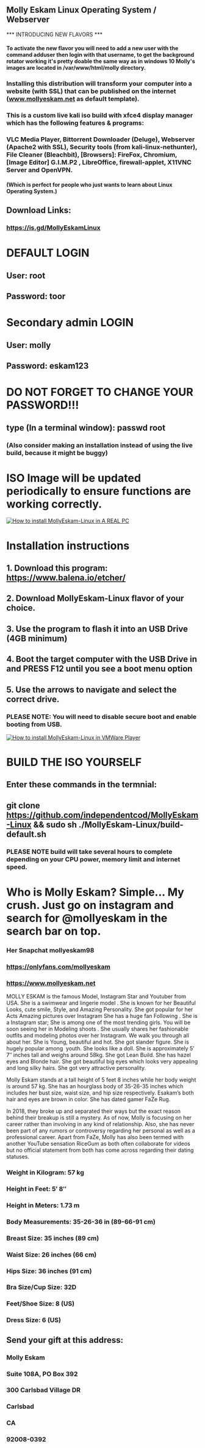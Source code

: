 ## Molly Eskam Linux Operating System / Webserver
*** INTRODUCING NEW FLAVORS ***
#### To activate the new flavor you will need to add a new user with the command adduser then login with that username, to get the background rotator working it's pretty doable the same way as in windows 10 Molly's images are located in /var/www/html/molly directory.

### Installing this distribution will transform your computer into a website (with SSL) that can be published on the internet (www.mollyeskam.net as default template). 

### This is a custom live kali iso build with xfce4 display manager which has the following features & programs:
### VLC Media Player, Bittorrent Downloader (Deluge), Webserver (Apache2 with SSL), Security tools (from kali-linux-nethunter), File Cleaner (Bleachbit), [Browsers]: FireFox, Chromium, [Image Editor] G.I.M.P2 , LibreOffice, firewall-applet, X11VNC Server and OpenVPN.
#### (Which is perfect for people who just wants to learn about Linux Operating System.)

## Download Links:
### https://is.gd/MollyEskamLinux

# DEFAULT LOGIN
## User: root
## Password: toor

# Secondary admin LOGIN
## User: molly
## Password: eskam123

# DO NOT FORGET TO CHANGE YOUR PASSWORD!!!
## type (In a terminal window): passwd root
### (Also consider making an installation instead of using the live build, because it might be buggy)

# ISO Image will be updated periodically to ensure functions are working correctly.

[![How to install MollyEskam-Linux in A REAL PC](https://img.youtube.com/vi/rr-4EITXS-c/0.jpg)](https://www.youtube.com/watch?v=rr-4EITXS-c)

# Installation instructions
## 1. Download this program: https://www.balena.io/etcher/
## 2. Download MollyEskam-Linux flavor of your choice.
## 3. Use the program to flash it into an USB Drive (4GB minimum)
## 4. Boot the target computer with the USB Drive in and PRESS F12 until you see a boot menu option
## 5. Use the arrows to navigate and select the correct drive.
### PLEASE NOTE: You will need to disable secure boot and enable booting from USB. 

[![How to install MollyEskam-Linux in VMWare Player](https://img.youtube.com/vi/3ZokZJZp8Jg/0.jpg)](https://www.youtube.com/watch?v=3ZokZJZp8Jg)

# BUILD THE ISO YOURSELF
## Enter these commands in the termnial:
## git clone https://github.com/independentcod/MollyEskam-Linux && sudo sh ./MollyEskam-Linux/build-default.sh
### PLEASE NOTE build will take several hours to complete depending on your CPU power, memory limit and internet speed.

# Who is Molly Eskam? Simple... My crush. Just go on instagram and search for @mollyeskam in the search bar on top. 
### Her Snapchat mollyeskam98
### https://onlyfans.com/mollyeskam
### https://www.mollyeskam.net


MOLLY ESKAM is the famous Model, Instagram Star and Youtuber from USA. She is a swimwear and lingerie model . She is known for her Beautiful Looks, cute smile, Style, and Amazing Personality. She got popular for her Acts Amazing pictures over
Instagram She has a huge fan Following . She is a Instagram star; She is among one of the most trending girls. You will be soon seeing her in Modeling shoots . She usually shares her fashionable outfits and modeling photos over her Instagram. We walk you through all about her.
She is Young, beautiful and hot. She got slander figure. She is hugely
popular among&nbsp; youth. She looks like a doll. She is approximately
5’ 7″ inches tall and weighs around 58kg. She got Lean Build.
She has hazel eyes and Blonde hair. She got beautiful big eyes which looks very appealing and long silky hairs. She got very attractive personality.

Molly Eskam stands at a tall height of 5 feet 8 inches while her body weight is around 57 kg. She has an hourglass body of 35-26-35 inches which includes her bust size, waist size, and hip size respectively. Esakam’s both hair and eyes are brown in color.
She has dated gamer FaZe Rug.

In 2018, they broke up and separated their ways but the exact reason behind their breakup is still a mystery. As of now, Molly is focusing on her career rather than involving in any kind of relationship. Also, she has never been part of any rumors or controversy regarding her personal as well as a professional career. Apart from FaZe, Molly has also been termed with another YouTube sensation RiceGum as both often collaborate for videos but no official statement from both has come across regarding their dating statuses.

### Weight in Kilogram: 57 kg
### Height in Feet: 5′ 8″
### Height in Meters: 1.73 m
### Body Measurements: 35-26-36 in (89-66-91 cm)
### Breast Size: 35 inches (89 cm)
### Waist Size: 26 inches (66 cm)
### Hips Size: 36 inches (91 cm)
### Bra Size/Cup Size: 32D
### Feet/Shoe Size: 8 (US)
### Dress Size: 6 (US)

## Send your gift at this address:
### Molly Eskam
### Suite 108A, PO Box 392
### 300 Carlsbad Village DR
### Carlsbad
### CA
### 92008-0392
